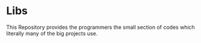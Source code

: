 # Libs
<span>
This Repository provides the programmers the small section of codes which literally many of the big projects use.
</span>
